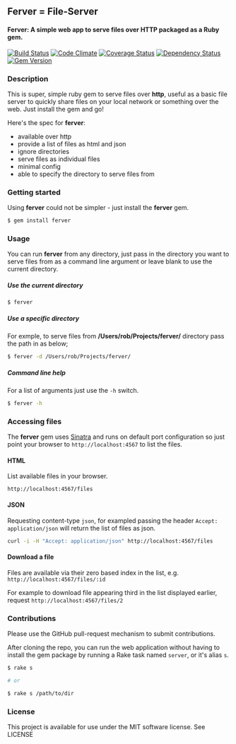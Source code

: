 ## Ferver = File-Server

#### Ferver: A simple web app to serve files over HTTP packaged as a Ruby gem.

[![Build Status](https://travis-ci.org/rob-murray/ferver.svg?branch=master)](https://travis-ci.org/rob-murray/ferver)
[![Code Climate](https://codeclimate.com/github/rob-murray/ferver.png)](https://codeclimate.com/github/rob-murray/ferver)
[![Coverage Status](https://coveralls.io/repos/rob-murray/ferver/badge.png)](https://coveralls.io/r/rob-murray/ferver)
[![Dependency Status](https://gemnasium.com/rob-murray/ferver.svg)](https://gemnasium.com/rob-murray/ferver)
[![Gem Version](https://badge.fury.io/rb/ferver.svg)](http://badge.fury.io/rb/ferver)

### Description

This is super, simple ruby gem to serve files over **http**, useful as a basic file server to quickly share files on your local network or something over the web. Just install the gem and go!

Here's the spec for **ferver**:

* available over http
* provide a list of files as html and json
* ignore directories
* serve files as individual files
* minimal config
* able to specify the directory to serve files from

### Getting started

Using **ferver** could not be simpler - just install the **ferver** gem.

```bash
$ gem install ferver
```

### Usage

You can run **ferver** from any directory, just pass in the directory you want to serve files from as a command line argument or leave blank to use the current directory.

##### Use the current directory

```bash
$ ferver
````

##### Use a specific directory

For exmple, to serve files from **/Users/rob/Projects/ferver/** directory pass the path in as below;

```bash
$ ferver -d /Users/rob/Projects/ferver/
````

##### Command line help

For a list of arguments just use the `-h` switch.

```bash
$ ferver -h
````

### Accessing files

The **ferver** gem uses [Sinatra](http://www.sinatrarb.com/) and runs on default port configuration so just point your browser to `http://localhost:4567` to list the files.

#### HTML

List available files in your browser.

`http://localhost:4567/files`

#### JSON

Requesting content-type `json`, for exampled passing the header `Accept: application/json` will return the list of files as json.

```bash
curl -i -H "Accept: application/json" http://localhost:4567/files
```

#### Download a file

Files are available via their zero based index in the list, e.g. `http://localhost:4567/files/:id`

For example to download file appearing third in the list displayed earlier, request `http://localhost:4567/files/2`

### Contributions

Please use the GitHub pull-request mechanism to submit contributions.

After cloning the repo, you can run the web application without having to install the gem package by running a Rake task named `server`, or it's alias `s`.

```bash
$ rake s

# or

$ rake s /path/to/dir
```

### License

This project is available for use under the MIT software license.
See LICENSE
